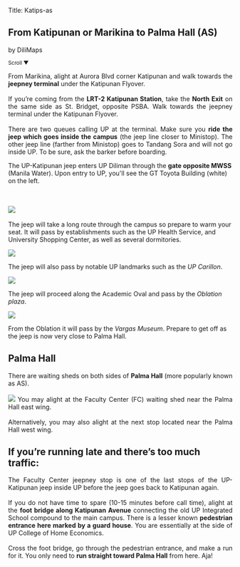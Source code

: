 Title: Katips-as

 <section id='cover' class='cover active'>
    <h1>From Katipunan or Marikina to Palma Hall (AS)</h1>
    <p>by DiliMaps</p>
    <small class='scroll'>Scroll ▼</small>
  </section>

  <section id='katips'>
    <p align='justify'>From Marikina, alight at Aurora Blvd corner Katipunan and walk towards the <b>jeepney terminal</b> under the Katipunan Flyover.
    <br><br>
    If you’re coming from the <b>LRT-2 Katipunan Station</b>, take the <b>North Exit</b> on the same side as St. Bridget, opposite PSBA. Walk towards the jeepney terminal under the Katipunan Flyover.
    <br><br>
    There are two queues calling UP at the terminal. Make sure you <b>ride the jeep which goes inside the campus</b> (the jeep line closer to Ministop). The other jeep line (farther from Ministop) goes to Tandang Sora and will not go inside UP. To be sure, ask the barker before boarding.</p>
  </section>

  <section id='romulo-shed'>
    <p>The UP-Katipunan jeep enters UP Diliman through the <b>gate opposite MWSS</b> (Manila Water).   Upon entry to UP, you'll see the GT Toyota Building (white) on the left. </p>
    <br><br>
    <img src='https://lh6.googleusercontent.com/OoK8Mc7tOKshhMgBIwYZwaSDcfMk2HFxl2H_gh8IhgoL_nFO02O2ksV7_aSHMJ57ci_h94azoFmxmrlke95jSQviVYrBusSSqiWNufPZtaonNx6FEmsOnJmUKA'>
    <br><br>
    The jeep will take a long route through the campus so prepare to warm your seat. It will pass by establishments such as the UP Health Service, and University Shopping Center, as well as several dormitories.</p>
  </section>

  <section id='theatre'>
    <img src='https://lh5.googleusercontent.com/0vpmOU67QTBC64g9qIDGbJIGD6xfGpUw8bAUJqo4rbH2cywfa6zbBzHQeFJQLhWYwXZ1xscBPi2XNYDN4xwtJhAsQDuwLHThYXuLsa6v7CEgOAhp--7UwPnR'>
    <p>The jeep will also pass by notable UP landmarks such as the <i>UP Carillon</i>.</p>
  </section>

  <section id='oble'>
    <img src='https://lh5.googleusercontent.com/Yz5J2JH1WOC3rDIvLnC-0kHeuK0F7Q8I7KXhRWGsx79Ev4f_xbZFySb49DLnGdWV-52yjPxcneu3kx2XpNdRy_e7hNYH-41eLrYwb7Q5HBn8saCd2RuffH4d'>
    <p>The jeep will proceed along the Academic Oval and pass by the <i>Oblation plaza</i>.</p>
    </section>

  <section id='fc-stop'>
    <img src='https://lh3.googleusercontent.com/RR2Zn75jAHCg1n62J32i_zhJ4aNVA8x38bhClXbHk3_okI5LXiN04pqO_lCGve3agAQhDhSiBQQCibffDNJO4nnulKvz1AvCwBeqDcqrbZpHJ1ODzl-RpzbY'>
    <p>From the Oblation it will pass by the <i>Vargas Museum</i>. Prepare to get off as the jeep is now very close to Palma Hall.</p>
  </section>

  <section id='as'>
  <h2>Palma Hall</h2>
  <p align='justify'>There are waiting sheds on both sides of <b>Palma Hall</b> (more popularly known as AS).
    <br><br>
    <img src='https://lh5.googleusercontent.com/zt-dHhJpAJdgGrfahgxMVVdFNb54pZ7lCsMBVmd7EE-4RF2FclJp9CrPLBqf8XFiHR5wJL2c3vb2KJCTO0OXPtxdag-mr1HDmpMybk3f_7VekM1zHuA_qRi8'>
    You may alight at the Faculty Center (FC) waiting shed near the Palma Hall east wing.
    <br><br>
    Alternatively, you may also alight at the next stop located near the Palma Hall west wing.</p>
  </section>

 <section id='che'>
    <h2>If you’re running late and there’s too much traffic:</h2>
    <p align="justify">The Faculty Center jeepney stop is one of the last stops of the UP-Katipunan jeep inside UP before the jeep goes back to Katipunan again.
    <br><br>
    If you do not have time to spare (10-15 minutes before call time), alight at the <b>foot bridge along Katipunan Avenue</b> connecting the old UP Integrated School compound to the main campus. There is a lesser known <b>pedestrian entrance here marked by a guard house</b>. You are essentially at the side of UP College of Home Economics.
    <br><br>
    Cross the foot bridge, go through the pedestrian entrance, and make a run for it. You only need to <b>run straight toward Palma Hall</b> from here. Aja!</p>
  </section>
